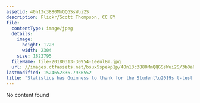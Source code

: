 ```yaml
---
assetid: 40n13c3880MmQQGSsWui2S
description: Flickr/Scott Thompson, CC BY
file:
  contentType: image/jpeg
  details:
    image:
      height: 1728
      width: 2304
    size: 1822795
  fileName: file-20180313-30954-1eeul8m.jpg
  url: //images.ctfassets.net/bsux5spekp1p/40n13c3880MmQQGSsWui2S/3b0a60414a32502ef953d1e4f31e1a74/file-20180313-30954-1eeul8m.jpg
lastmodified: 1524652336.7936552
title: "Statistics has Guinness to thank for the Student\u2019s t-test."
---
```

No content found